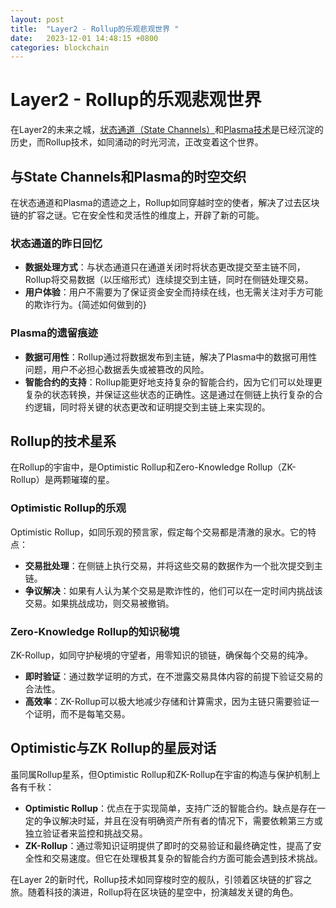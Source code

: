 ```yaml
---
layout: post
title:  "Layer2 - Rollup的乐观悲观世界 "
date:   2023-12-01 14:48:15 +0800
categories: blockchain
---
```


# Layer2 - Rollup的乐观悲观世界

在Layer2的未来之城，[状态通道（State Channels）](https://pengbo.club/blockchain/Layer2%E7%9A%84%E8%B5%B7%E6%BA%90-%E7%8A%B6%E6%80%81%E9%80%9A%E9%81%93%E5%92%8C%E9%97%AA%E7%94%B5%E7%BD%91%E7%BB%9C)和[Plasma技术](https://pengbo.club/blockchain/Layer2-%E7%A7%8D%E4%B8%80%E9%A2%97Plasma%E6%A0%91)是已经沉淀的历史，而Rollup技术，如同涌动的时光河流，正改变着这个世界。


## 与State Channels和Plasma的时空交织

在状态通道和Plasma的遗迹之上，Rollup如同穿越时空的使者，解决了过去区块链的扩容之谜。它在安全性和灵活性的维度上，开辟了新的可能。

### 状态通道的昨日回忆

- **数据处理方式**：与状态通道只在通道关闭时将状态更改提交至主链不同，Rollup将交易数据（以压缩形式）连续提交到主链，同时在侧链处理交易。
- **用户体验**：用户不需要为了保证资金安全而持续在线，也无需关注对手方可能的欺诈行为。{简述如何做到的}

### Plasma的遗留痕迹

- **数据可用性**：Rollup通过将数据发布到主链，解决了Plasma中的数据可用性问题，用户不必担心数据丢失或被篡改的风险。
- **智能合约的支持**：Rollup能更好地支持复杂的智能合约，因为它们可以处理更复杂的状态转换，并保证这些状态的正确性。这是通过在侧链上执行复杂的合约逻辑，同时将关键的状态更改和证明提交到主链上来实现的。

## Rollup的技术星系

在Rollup的宇宙中，是Optimistic Rollup和Zero-Knowledge Rollup（ZK-Rollup）是两颗璀璨的星。

### Optimistic Rollup的乐观

Optimistic Rollup，如同乐观的预言家，假定每个交易都是清澈的泉水。它的特点：

- **交易批处理**：在侧链上执行交易，并将这些交易的数据作为一个批次提交到主链。
- **争议解决**：如果有人认为某个交易是欺诈性的，他们可以在一定时间内挑战该交易。如果挑战成功，则交易被撤销。

### Zero-Knowledge Rollup的知识秘境

ZK-Rollup，如同守护秘境的守望者，用零知识的锁链，确保每个交易的纯净。

- **即时验证**：通过数学证明的方式，在不泄露交易具体内容的前提下验证交易的合法性。
- **高效率**：ZK-Rollup可以极大地减少存储和计算需求，因为主链只需要验证一个证明，而不是每笔交易。

## Optimistic与ZK Rollup的星辰对话

虽同属Rollup星系，但Optimistic Rollup和ZK-Rollup在宇宙的构造与保护机制上各有千秋：

- **Optimistic Rollup**：优点在于实现简单，支持广泛的智能合约。缺点是存在一定的争议解决时延，并且在没有明确资产所有者的情况下，需要依赖第三方或独立验证者来监控和挑战交易。
- **ZK-Rollup**：通过零知识证明提供了即时的交易验证和最终确定性，提高了安全性和交易速度。但它在处理极其复杂的智能合约方面可能会遇到技术挑战。

在Layer 2的新时代，Rollup技术如同穿梭时空的舰队，引领着区块链的扩容之旅。随着科技的演进，Rollup将在区块链的星空中，扮演越发关键的角色。